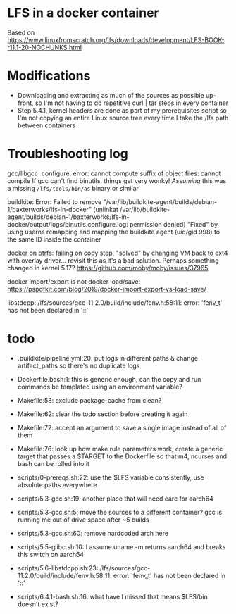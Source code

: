 # LFS in a docker container

Based on https://www.linuxfromscratch.org/lfs/downloads/development/LFS-BOOK-r11.1-20-NOCHUNKS.html

# Modifications
* Downloading and extracting as much of the sources as possible up-front, so I'm not having to do repetitive curl | tar steps in every container
* Step 5.4.1, kernel headers are done as part of my prerequisites script so I'm not copying an entire Linux source tree every time I take the /lfs path between containers


# Troubleshooting log
gcc/libgcc: configure: error: cannot compute suffix of object files: cannot compile
If gcc can't find binutils, things get very wonky!
*Assuming* this was a missing `/lfs/tools/bin/as` binary or similar

buildkite:  Error: Failed to remove "/var/lib/buildkite-agent/builds/debian-1/baxterworks/lfs-in-docker" (unlinkat /var/lib/buildkite-agent/builds/debian-1/baxterworks/lfs-in-docker/output/logs/binutils.configure.log: permission denied)
"Fixed" by using userns remapping and mapping the buildkite agent (uid/gid 998) to the same ID inside the container

docker on btrfs: failing on copy step, "solved" by changing VM back to ext4 with overlay driver... revisit this as it's a bad solution. Perhaps something changed in kernel 5.17? https://github.com/moby/moby/issues/37965

docker import/export is not docker load/save: https://pspdfkit.com/blog/2019/docker-import-export-vs-load-save/

libstdcpp: /lfs/sources/gcc-11.2.0/build/include/fenv.h:58:11: error: 'fenv_t' has not been declared in '::'


# todo
* .buildkite/pipeline.yml:20: put logs in different paths & change artifact_paths so there's no duplicate logs

* Dockerfile.bash:1: this is generic enough, can the copy and run commands be templated using an environment variable?

* Makefile:58: exclude package-cache from clean?

* Makefile:62: clear the todo section before creating it again

* Makefile:72: accept an argument to save a single image instead of all of them

* Makefile:76: look up how make rule parameters work, create a generic target that passes a $TARGET to the Dockerfile so that m4, ncurses and bash can be rolled into it

* scripts/0-prereqs.sh:22: use the $LFS variable consistently, use absolute paths everywhere

* scripts/5.3-gcc.sh:19: another place that will need care for aarch64

* scripts/5.3-gcc.sh:5: move the sources to a different container? gcc is running me out of drive space after ~5 builds

* scripts/5.3-gcc.sh:60: remove hardcoded arch here

* scripts/5.5-glibc.sh:10: I assume uname -m returns aarch64 and breaks this switch on aarch64

* scripts/5.6-libstdcpp.sh:23: /lfs/sources/gcc-11.2.0/build/include/fenv.h:58:11: error: 'fenv_t' has not been declared in '::'

* scripts/6.4.1-bash.sh:16: what have I missed that means $LFS/bin doesn't exist?

